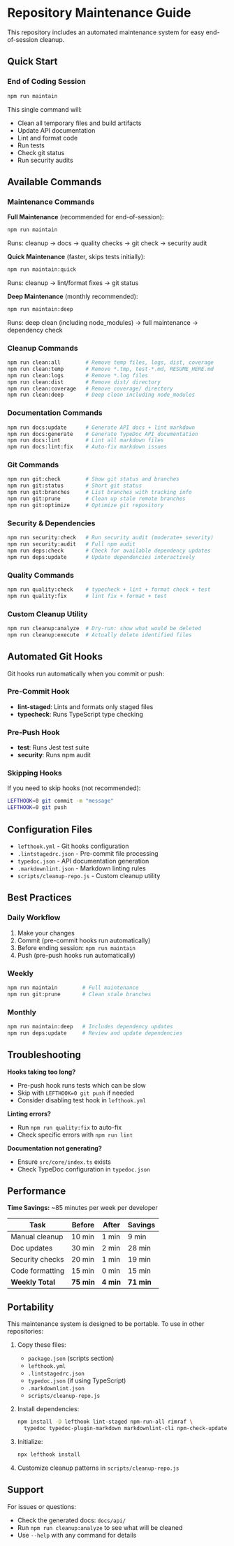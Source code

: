 # Repository Maintenance Guide

This repository includes an automated maintenance system for easy end-of-session cleanup.

## Quick Start

### End of Coding Session

```bash
npm run maintain
```

This single command will:

- Clean all temporary files and build artifacts
- Update API documentation
- Lint and format code
- Run tests
- Check git status
- Run security audits

## Available Commands

### Maintenance Commands

**Full Maintenance** (recommended for end-of-session):

```bash
npm run maintain
```

Runs: cleanup → docs → quality checks → git check → security audit

**Quick Maintenance** (faster, skips tests initially):

```bash
npm run maintain:quick
```

Runs: cleanup → lint/format fixes → git status

**Deep Maintenance** (monthly recommended):

```bash
npm run maintain:deep
```

Runs: deep clean (including node_modules) → full maintenance → dependency check

### Cleanup Commands

```bash
npm run clean:all        # Remove temp files, logs, dist, coverage
npm run clean:temp       # Remove *.tmp, test-*.md, RESUME_HERE.md
npm run clean:logs       # Remove *.log files
npm run clean:dist       # Remove dist/ directory
npm run clean:coverage   # Remove coverage/ directory
npm run clean:deep       # Deep clean including node_modules
```

### Documentation Commands

```bash
npm run docs:update      # Generate API docs + lint markdown
npm run docs:generate    # Generate TypeDoc API documentation
npm run docs:lint        # Lint all markdown files
npm run docs:lint:fix    # Auto-fix markdown issues
```

### Git Commands

```bash
npm run git:check        # Show git status and branches
npm run git:status       # Short git status
npm run git:branches     # List branches with tracking info
npm run git:prune        # Clean up stale remote branches
npm run git:optimize     # Optimize git repository
```

### Security & Dependencies

```bash
npm run security:check   # Run security audit (moderate+ severity)
npm run security:audit   # Full npm audit
npm run deps:check       # Check for available dependency updates
npm run deps:update      # Update dependencies interactively
```

### Quality Commands

```bash
npm run quality:check    # typecheck + lint + format check + test
npm run quality:fix      # lint fix + format + test
```

### Custom Cleanup Utility

```bash
npm run cleanup:analyze  # Dry-run: show what would be deleted
npm run cleanup:execute  # Actually delete identified files
```

## Automated Git Hooks

Git hooks run automatically when you commit or push:

### Pre-Commit Hook

- **lint-staged**: Lints and formats only staged files
- **typecheck**: Runs TypeScript type checking

### Pre-Push Hook

- **test**: Runs Jest test suite
- **security**: Runs npm audit

### Skipping Hooks

If you need to skip hooks (not recommended):

```bash
LEFTHOOK=0 git commit -m "message"
LEFTHOOK=0 git push
```

## Configuration Files

- `lefthook.yml` - Git hooks configuration
- `.lintstagedrc.json` - Pre-commit file processing
- `typedoc.json` - API documentation generation
- `.markdownlint.json` - Markdown linting rules
- `scripts/cleanup-repo.js` - Custom cleanup utility

## Best Practices

### Daily Workflow

1. Make your changes
2. Commit (pre-commit hooks run automatically)
3. Before ending session: `npm run maintain`
4. Push (pre-push hooks run automatically)

### Weekly

```bash
npm run maintain        # Full maintenance
npm run git:prune       # Clean stale branches
```

### Monthly

```bash
npm run maintain:deep   # Includes dependency updates
npm run deps:update     # Review and update dependencies
```

## Troubleshooting

**Hooks taking too long?**

- Pre-push hook runs tests which can be slow
- Skip with `LEFTHOOK=0 git push` if needed
- Consider disabling test hook in `lefthook.yml`

**Linting errors?**

- Run `npm run quality:fix` to auto-fix
- Check specific errors with `npm run lint`

**Documentation not generating?**

- Ensure `src/core/index.ts` exists
- Check TypeDoc configuration in `typedoc.json`

## Performance

**Time Savings:** ~85 minutes per week per developer

| Task | Before | After | Savings |
|------|--------|-------|---------|
| Manual cleanup | 10 min | 1 min | 9 min |
| Doc updates | 30 min | 2 min | 28 min |
| Security checks | 20 min | 1 min | 19 min |
| Code formatting | 15 min | 0 min | 15 min |
| **Weekly Total** | **75 min** | **4 min** | **71 min** |

## Portability

This maintenance system is designed to be portable. To use in other repositories:

1. Copy these files:
   - `package.json` (scripts section)
   - `lefthook.yml`
   - `.lintstagedrc.json`
   - `typedoc.json` (if using TypeScript)
   - `.markdownlint.json`
   - `scripts/cleanup-repo.js`

2. Install dependencies:

   ```bash
   npm install -D lefthook lint-staged npm-run-all rimraf \
     typedoc typedoc-plugin-markdown markdownlint-cli npm-check-updates
   ```

3. Initialize:

   ```bash
   npx lefthook install
   ```

4. Customize cleanup patterns in `scripts/cleanup-repo.js`

## Support

For issues or questions:

- Check the generated docs: `docs/api/`
- Run `npm run cleanup:analyze` to see what will be cleaned
- Use `--help` with any command for details
